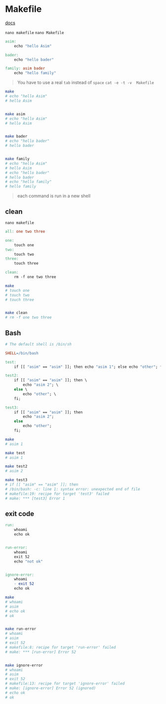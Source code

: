 # Makefile
[docs](https://makefiletutorial.com/)


`nano makefile`
`nano Makefile`
```makefile
asim:
	echo "hello Asim"

bader:
	echo "hello bader"

family: asim bader
	echo "hello family"
```
> You have to use a real `tab` instead of `space`
> `cat -e -t -v  Makefile`

```bash
make
# echo "hello Asim"
# hello Asim


make asim
# echo "hello Asim"
# hello Asim


make bader
# echo "hello bader"
# hello bader


make family
# echo "hello Asim"
# hello Asim
# echo "hello bader"
# hello bader
# echo "hello family"
# hello family
```
> each command is run in a new shell


## clean
`nano makefile`
```makefile
all: one two three

one:
	touch one
two:
	touch two
three:
	touch three

clean:
	rm -f one two three
```


```bash
make
# touch one
# touch two
# touch three


make clean
# rm -f one two three
```


## Bash
```makefile
# The default shell is /bin/sh

SHELL=/bin/bash

test:
	if [[ "asim" == "asim" ]]; then echo "asim 1"; else echo "other"; fi;

test2:
	if [[ "asim" == "asim" ]]; then \
		echo "asim 2"; \
	else \
		echo "other"; \
	fi;

test3:
	if [[ "asim" == "asim" ]]; then 
		echo "asim 2"; 
	else 
		echo "other"; 
	fi;
```


```bash
make
# asim 1

make test
# asim 1

make test2
# asim 2

make test3
# if [[ "asim" == "asim" ]]; then 
# /bin/bash: -c: line 1: syntax error: unexpected end of file
# makefile:19: recipe for target 'test3' failed
# make: *** [test3] Error 1
```


## exit code
```makefile
run:
	whoami
	echo ok


run-error:
	whoami
	exit 52
	echo "not ok"


ignore-error:
	whoami
	- exit 52
	echo ok
```


```bash
make 
# whoami
# asim
# echo ok
# ok


make run-error
# whoami
# asim
# exit 52
# makefile:8: recipe for target 'run-error' failed
# make: *** [run-error] Error 52


make ignore-error
# whoami
# asim
# exit 52
# makefile:13: recipe for target 'ignore-error' failed
# make: [ignore-error] Error 52 (ignored)
# echo ok
# ok
```
